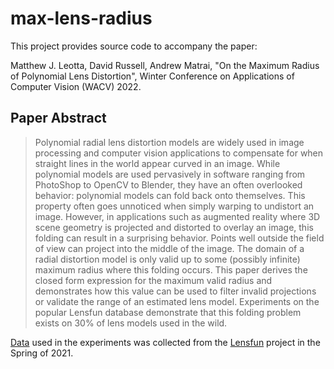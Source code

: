 # max-lens-radius
This project provides source code to accompany the paper: 

Matthew J. Leotta, David Russell, Andrew Matrai,
"On the Maximum Radius of Polynomial Lens Distortion",
Winter Conference on Applications of Computer Vision (WACV) 2022.

## Paper Abstract
> Polynomial radial lens distortion models are widely used in image processing
and computer vision applications to compensate for when straight lines in the
world appear curved in an image. While polynomial models are used pervasively
in software ranging from PhotoShop to OpenCV to Blender, they have an often
overlooked behavior: polynomial models can fold back onto themselves.
This property often goes unnoticed when simply warping to undistort an image.
However, in applications such as augmented reality where 3D scene geometry is
projected and distorted to overlay an image, this folding can result in a
surprising behavior. Points well outside the field of view can project into
the middle of the image. The domain of a radial distortion model is only valid
up to some (possibly infinite) maximum radius where this folding occurs.
This paper derives the closed form expression for the maximum valid radius and
demonstrates how this value can be used to filter invalid projections or
validate the range of an estimated lens model.  Experiments on the popular
Lensfun database demonstrate that this folding problem exists on 30\% of lens
models used in the wild.


[Data](data/lensfun_data.csv) used in the experiments was collected from the
[Lensfun](https://lensfun.github.io/) project in the Spring of 2021.
